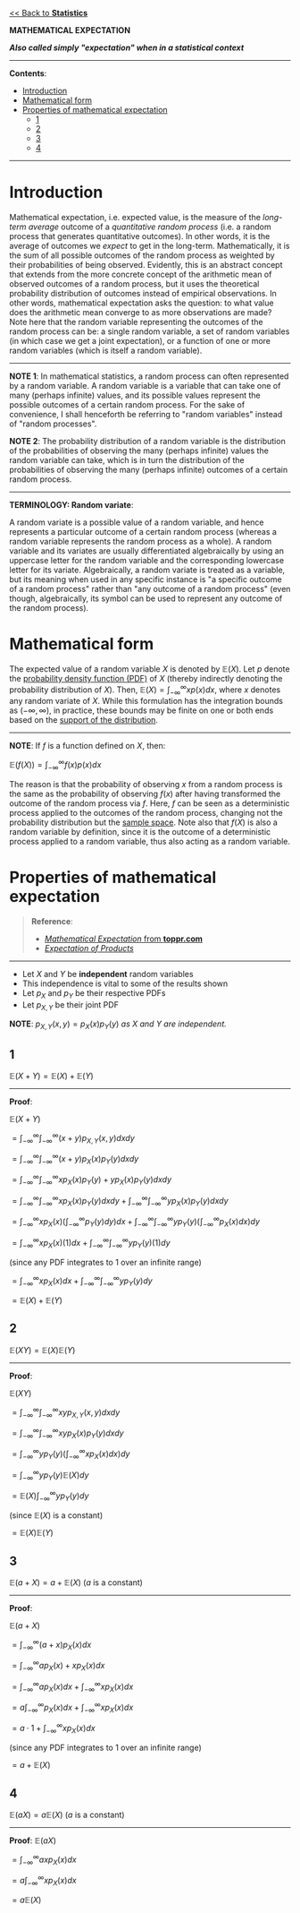 <head>
  <script>
    MathJax = {
      tex: {
        inlineMath: [['$', '$']]
      }
    };
  </script>
  <script id="MathJax-script" async
    src="https://cdn.jsdelivr.net/npm/mathjax@3/es5/tex-chtml.js">
  </script>
</head>

[<< Back to **Statistics**](https://pranigopu.github.io/statistics)

**MATHEMATICAL EXPECTATION**

**_Also called simply "expectation" when in a statistical context_**

---

**Contents**:

- [Introduction](#introduction)
- [Mathematical form](#mathematical-form)
- [Properties of mathematical expectation](#properties-of-mathematical-expectation)
  - [1](#1)
  - [2](#2)
  - [3](#3)
  - [4](#4)

---

# Introduction
Mathematical expectation, i.e. expected value, is the measure of the _long-term average_ outcome of a _quantitative random process_ (i.e. a random process that generates quantitative outcomes). In other words, it is the average of outcomes we _expect_ to get in the long-term. Mathematically, it is the sum of all possible outcomes of the random process as weighted by their probabilities of being observed. Evidently, this is an abstract concept that extends from the more concrete concept of the arithmetic mean of observed outcomes of a random process, but it uses the theoretical probability distribution of outcomes instead of empirical observations. In other words, mathematical expectation asks the question: to what value does the arithmetic mean converge to as more observations are made? Note here that the random variable representing the outcomes of the random process can be: a single random variable, a set of random variables (in which case we get a joint expectation), or a function of one or more random variables (which is itself a random variable).

---

**NOTE 1**: In mathematical statistics, a random process can often represented by a random variable. A random variable is a variable that can take one of many (perhaps infinite) values, and its possible values represent the possible outcomes of a certain random process. For the sake of convenience, I shall henceforth be referring to "random variables" instead of "random processes".

**NOTE 2**: The probability distribution of a random variable is the distribution of the probabilities of observing the many (perhaps infinite) values the random variable can take, which is in turn the distribution of the probabilities of observing the many (perhaps infinite) outcomes of a certain random process.

---

**TERMINOLOGY: Random variate**:

A random variate is a possible value of a random variable, and hence represents a particular outcome of a certain random process (whereas a random variable represents the random process as a whole). A random variable and its variates are usually differentiated algebraically by using an uppercase letter for the random variable and the corresponding lowercase letter for its variate. Algebraically, a random variate is treated as a variable, but its meaning when used in any specific instance is "a specific outcome of a random process" rather than "any outcome of a random process" (even though, algebraically, its symbol can be used to represent any outcome of the random process).

# Mathematical form
The expected value of a random variable $X$ is denoted by $\mathbb{E}(X)$. Let $p$ denote the [probability density function (PDF)](https://pranigopu.github.io/statistics/quantifying-probability.html#probability-density-function) of $X$ (thereby indirectly denoting the probability distribution of $X$). Then, $\mathbb{E}(X) = \int_{-\infty}^{\infty} x p(x) dx$, where $x$ denotes any random variate of $X$. While this formulation has the integration bounds as $(-\infty, \infty)$, in practice, these bounds may be finite on one or both ends based on the [support of the distribution](https://pranigopu.github.io/statistics/approximating-distributions.html#21-support-of-a-distribution).

---

**NOTE**: If $f$ is a function defined on $X$, then:

$\displaystyle \mathbb{E}(f(X)) = \int_{-\infty}^{\infty} f(x) p(x) dx$

The reason is that the probability of observing $x$ from a random process is the same as the probability of observing $f(x)$ after having transformed the outcome of the random process via $f$. Here, $f$ can be seen as a deterministic process applied to the outcomes of the random process, changing not the probability distribution but the [sample space](https://pranigopu.github.io/statistics/quantifying-probability.html#terminology-checkpoint). Note also that $f(X)$ is also a random variable by definition, since it is the outcome of a deterministic process applied to a random variable, thus also acting as a random variable.

# Properties of mathematical expectation
> **Reference**:
> 
> - [_Mathematical Expectation_ from **toppr.com**](https://www.toppr.com/guides/fundamentals-of-business-mathematics-and-statistics/probability/mathematical-expectation/)
> - [_Expectation of Products_](https://library.fiveable.me/key-terms/statistical-inference/expectation-of-products)

---

- Let $X$ and $Y$ be **independent** random variables
- This independence is vital to some of the results shown
- Let $p_X$ and $p_Y$ be their respective PDFs
- Let $p_{X,Y}$ be their joint PDF

**NOTE**: $p_{X,Y}(x, y) = p_X(x)p_Y(y)$ _as_ $X$ _and_ $Y$ _are independent._

## 1
$\mathbb{E}(X + Y) = \mathbb{E}(X) + \mathbb{E}(Y)$

---

**Proof**:

$\mathbb{E}(X + Y)$

$\displaystyle = \int_{-\infty}^{\infty} \int_{-\infty}^{\infty} (x + y) p_{X,Y}(x, y) dxdy$

$\displaystyle = \int_{-\infty}^{\infty} \int_{-\infty}^{\infty} (x + y) p_X(x)p_Y(y) dxdy$

$\displaystyle = \int_{-\infty}^{\infty} \int_{-\infty}^{\infty} x p_X(x)p_Y(y) + y p_X(x)p_Y(y) dxdy$

$\displaystyle = \int_{-\infty}^{\infty} \int_{-\infty}^{\infty} x p_X(x)p_Y(y) dxdy + \int_{-\infty}^{\infty} \int_{-\infty}^{\infty} y p_X(x)p_Y(y) dxdy$

$\displaystyle = \int_{-\infty}^{\infty} x p_X(x) (\int_{-\infty}^{\infty} p_Y(y) dy)dx + \int_{-\infty}^{\infty} \int_{-\infty}^{\infty} y p_Y(y)(\int_{-\infty}^{\infty} p_X(x) dx)dy$

$\displaystyle = \int_{-\infty}^{\infty} x p_X(x) (1)dx + \int_{-\infty}^{\infty} \int_{-\infty}^{\infty} y p_Y(y)(1)dy$

(since any PDF integrates to 1 over an infinite range)

$\displaystyle = \int_{-\infty}^{\infty} x p_X(x)dx + \int_{-\infty}^{\infty} \int_{-\infty}^{\infty} y p_Y(y)dy$

$= \mathbb{E}(X) + \mathbb{E}(Y)$

## 2
$\mathbb{E}(XY) = \mathbb{E}(X)\mathbb{E}(Y)$

---

**Proof**:

$\mathbb{E}(XY)$

$\displaystyle = \int_{-\infty}^{\infty} \int_{-\infty}^{\infty} xy p_{X,Y}(x, y) dxdy$

$\displaystyle = \int_{-\infty}^{\infty} \int_{-\infty}^{\infty} xy p_X(x)p_Y(y) dxdy$

$\displaystyle = \int_{-\infty}^{\infty} y p_Y(y) (\int_{-\infty}^{\infty} x p_X(x) dx)dy$

$\displaystyle = \int_{-\infty}^{\infty} y p_Y(y) \mathbb{E}(X) dy$

$\displaystyle = \mathbb{E}(X) \int_{-\infty}^{\infty} y p_Y(y) dy$

(since $\mathbb{E}(X)$ is a constant)

$= \mathbb{E}(X) \mathbb{E}(Y)$

## 3
$\mathbb{E}(a + X) = a + \mathbb{E}(X)$ ($a$ is a constant)

---

**Proof**:

$\mathbb{E}(a + X)$

$\displaystyle = \int_{-\infty}^{\infty} (a + x) p_X(x) dx$

$\displaystyle = \int_{-\infty}^{\infty} a p_X(x) + x p_X(x) dx$

$\displaystyle = \int_{-\infty}^{\infty} a p_X(x) dx + \int_{-\infty}^{\infty} x p_X(x) dx$

$\displaystyle = a \int_{-\infty}^{\infty} p_X(x) dx + \int_{-\infty}^{\infty} x p_X(x) dx$

$\displaystyle = a \cdot 1 + \int_{-\infty}^{\infty} x p_X(x) dx$

(since any PDF integrates to 1 over an infinite range)

$= a + \mathbb{E}(X)$

## 4
$\mathbb{E}(aX) = a \mathbb{E}(X)$ ($a$ is a constant)

---

**Proof**:
$\mathbb{E}(aX)$

$\displaystyle = \int_{-\infty}^{\infty} ax p_X(x) dx$

$\displaystyle = a \int_{-\infty}^{\infty} x p_X(x) dx$

$= a \mathbb{E}(X)$